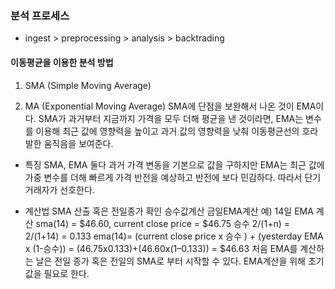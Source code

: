 ### 분석 프로세스

- ingest > preprocessing > analysis > backtrading 




#### 이동평균을 이용한 분석 방법 

1. SMA (Simple Moving Average)



2. MA (Exponential Moving Average)
SMA에 단점을 보완해서 나온 것이 EMA이다.
SMA가 과거부터 지금까지 가격을 모두 더해 평균을 낸 것이라면, EMA는 변수를 이용해 최근 값에 영향력을 높이고 과거 값의 영향력을 낮춰 이동평균선의 호라발한 움직음을 보여준다.
- 특징
SMA, EMA 둘다 과거 가격 변동을 기본으로 값을 구하지만 EMA는 최근 값에 가중 변수를 더해 빠르게 가격 반전을 예상하고 반전에 보다 민감하다. 따라서 단기 거래자가 선호한다.

- 계산법
SMA 산출 혹은 전일종가 확인
승수값계산
금일EMA계산
예) 14일 EMA 계산
sma(14) = $46.60, current close price = $46.75
승수 2/(1+n) = 2/(1+14) = 0.133
ema(14)= (current close price x 승수 ) + (yesterday EMA x (1-승수))
= (46.75x0.133)+(46.60x(1–0.133)) = $46.63
처음 EMA를 계산하는 날은 전일 종가 혹은 전일의 SMA로 부터 시작할 수 있다.
EMA계산을 위해 초기값을 필요로 한다.

